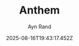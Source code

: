 ---
title: "Anthem"
date: "2025-08-16T19:43:17.452Z"
author: "Ayn Rand"
read_year: "NO"
recommendation: '3'
url: /bookshelf/anthem
---
